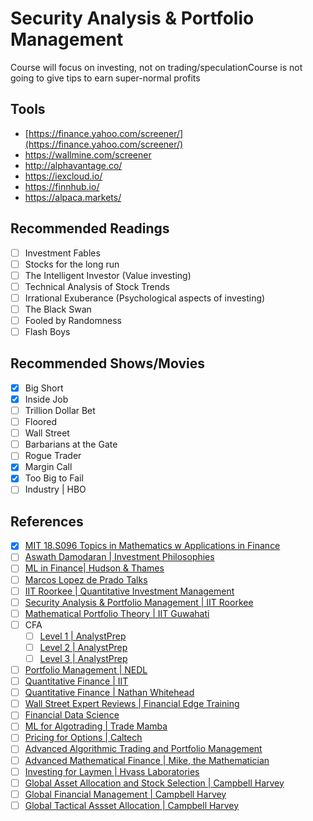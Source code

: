 # Security Analysis & Portfolio Management

Course will focus on investing, not on trading/speculationCourse is not going to give tips to earn super-normal profits

## Tools

- [https://finance.yahoo.com/screener/](https://finance.yahoo.com/screener/)
- https://wallmine.com/screener
- http://alphavantage.co/
- https://iexcloud.io/
- https://finnhub.io/
- https://alpaca.markets/

## Recommended Readings

- [ ] Investment Fables
- [ ] Stocks for the long run
- [ ] The Intelligent Investor (Value investing)
- [ ] Technical Analysis of Stock Trends
- [ ] Irrational Exuberance (Psychological aspects of investing)
- [ ] The Black Swan
- [ ] Fooled by Randomness
- [ ] Flash Boys

## Recommended Shows/Movies

- [x] Big Short
- [x] Inside Job
- [ ] Trillion Dollar Bet
- [ ] Floored
- [ ] Wall Street
- [ ] Barbarians at the Gate
- [ ] Rogue Trader
- [x] Margin Call
- [x] Too Big to Fail
- [ ] Industry | HBO

## References

- [x] [MIT 18.S096 Topics in Mathematics w Applications in Finance](https://www.youtube.com/playlist?list=PLUl4u3cNGP63ctJIEC1UnZ0btsphnnoHR)
- [ ] [Aswath Damodaran | Investment Philosophies](https://www.youtube.com/playlist?list=PLUkh9m2BorqlDJlnBXUaJaMRNE7UDckn6)
- [ ] [ML in Finance| Hudson & Thames](https://www.youtube.com/@HudsonThamesResearch/playlists)
- [ ] [Marcos Lopez de Prado Talks](https://www.youtube.com/playlist?list=PLGW3n6VnSnUR1dfPEHHusDnoRz1uyeLFf)
- [ ] [IIT Roorkee | Quantitative Investment Management](https://www.youtube.com/playlist?list=PLLy_2iUCG87Dn-7ofD1-0U3N-zXF3qWOt)
- [ ] [Security Analysis & Portfolio Management | IIT Roorkee](https://www.youtube.com/playlist?list=PLLy_2iUCG87BcUZRkbqKB3U2TXjM3LinI)
- [ ] [Mathematical Portfolio Theory | IIT Guwahati](https://www.youtube.com/playlist?list=PLwdnzlV3ogoVZdKHNNAoVbcFDVo0Wb0am)
- [ ] CFA
	- [ ] [Level 1 | AnalystPrep](https://www.youtube.com/playlist?list=PLIYnk9FMYcks9DjrOD0tgOvWBZSJ1YsQ1)
	- [ ] [Level 2 | AnalystPrep](https://www.youtube.com/playlist?list=PLIYnk9FMYcku_6fuLuZYfVEQx5goJKyU2)
	- [ ] [Level 3 | AnalystPrep](https://www.youtube.com/playlist?list=PLIYnk9FMYcks5znLSGNfS9AU4YRPLJYx0)
- [ ] [Portfolio Management | NEDL](https://www.youtube.com/playlist?list=PLE4a3phdCOatsDWPgNzzAfLz3eLwNwLnv)
- [ ] [Quantitative Finance | IIT](https://www.youtube.com/playlist?list=PL1tKxN2HbTNY-5_rfiQ1gfE07DckOcbW9)
- [ ] [Quantitative Finance | Nathan Whitehead](https://www.youtube.com/playlist?list=PL8DC1113ADB63358E)
- [ ] [Wall Street Expert Reviews | Financial Edge Training](https://www.youtube.com/playlist?list=PLvTy0bwKMIU0ltmucwLqM__McQG8rZa3t)
- [ ] [Financial Data Science](https://www.youtube.com/playlist?list=PLyQSjcv8LwAEYiGiwGROriuCflViy-oKE)
- [ ] [ML for Algotrading | Trade Mamba](https://www.youtube.com/playlist?list=PLCZZtBmmgxn90kZQhaJgeAeMTLD1pRD9B)
- [ ] [Pricing for Options | Caltech](https://www.youtube.com/playlist?list=PL8_xPU5epJdfCxbRzxuchTfgOH1I2Ibht)
- [ ] [Advanced Algorithmic Trading and Portfolio Management](https://www.youtube.com/playlist?list=PLFW6lRTa1g80AzQhQ70y04ewp9-2aKxkP)
- [ ] [Advanced Mathematical Finance | Mike, the Mathematician](https://www.youtube.com/playlist?list=PLLXsDm32L84hA0zFTUpFCWGOiysm-fl07)
- [ ] [Investing for Laymen | Hvass Laboratories](https://www.youtube.com/playlist?list=PL9Hr9sNUjfskmK4Grhj8pNNV275X0xLhk)
- [ ] [Global Asset Allocation and Stock Selection | Campbell Harvey](https://www.youtube.com/playlist?list=PLE1Vu6ctbqa59kJSTqpfd4_CBCqDbZGDa)
- [ ] [Global Financial Management | Campbell Harvey](https://www.youtube.com/playlist?list=PLE1Vu6ctbqa4DFdBaE_wcbJgpA88i_1wJ)
- [ ] [Global Tactical Assset Allocation | Campbell Harvey](https://www.youtube.com/playlist?list=PLE1Vu6ctbqa5clIWTe9Kb4SAVAdg5GIxJ)